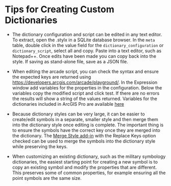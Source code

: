 # Tips for Creating Custom Dictionaries

* The dictionary configuration and script can be edited in any text editor. To extract, open the .stylx in a SQLite database browser. In the `meta` table, double click in the value field for the `dictionary_configuration` or `dictionary_script`, select all and copy. Paste into a text editor, such as Notepad++. Once edits have been made you can copy back into the style. If saving as stand-alone file, save as a JSON file.

* When editing the arcade script, you can check the syntax and ensure the expected keys are returned using https://developers.arcgis.com/arcade/playground/. In the Expression window add variables for the properties in the configuration. Below the variables copy the modified script and click test. If there are no errors the results will show a string of the values returned. Variables for the dictionaries included in ArcGIS Pro are available [here](../variable_declarations)

* Because dictionary styles can be very large, it can be easier to create/edit symbols in a separate, smaller style and then merge them into the dictionary style once editing is complete. The important thing is to ensure the symbols have the correct key once they are merged into the dictionary. The [Merge Style add-in](../Add-Ins/Merge_Styles) with the Replace Keys option checked can be used to merge the symbols into the dictionary style while preserving the keys.

* When customizing an existing dictionary, such as the military symbology dictionaries, the easiest starting point for creating a new symbol is to copy an existing symbol and modify the properties that are different. This preserves some of common properties, for example ensuring all the point symbols are the same size.